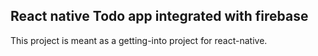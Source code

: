 ## React native Todo app integrated with firebase

This project is meant as a getting-into project for react-native.
